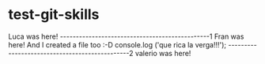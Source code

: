 # test-git-skills

Luca was here!
-----------------------------------------------1
Fran was here! And I created a file too :-D
console.log ('que rica la verga!!!');
-----------------------------------------------2
valerio was here!
